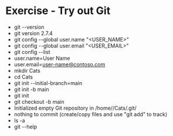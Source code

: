 # Exercise - Try out Git

- git --version
- git version 2.7.4
- git config --global user.name "<USER_NAME>"
- git config --global user.email "<USER_EMAIL>"
- git config --list
- user.name=User Name
- user.email=user-name@contoso.com
- mkdir Cats
- cd Cats
- git init --initial-branch=main
- git init -b main
- git init
- git checkout -b main
- Initialized empty Git repository in /home/<user>/Cats/.git/
- nothing to commit (create/copy files and use "git add" to track)
- ls -a
- git --help
